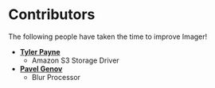# Contributors

The following people have taken the time to improve Imager!

* **[Tyler Payne](https://github.com/tyler43636)**
  * Amazon S3 Storage Driver
* **[Pavel Genov](https://github.com/pafelin)**
  * Blur Processor